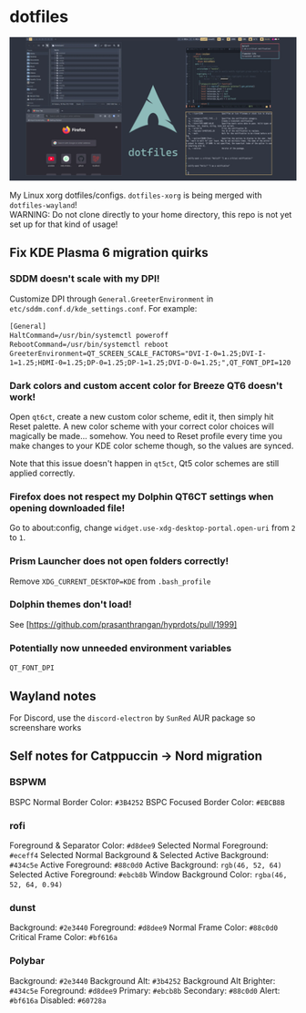 # dotfiles

![dotfiles banner](<https://raw.githubusercontent.com/PixelSam123/dotfiles/refs/heads/main/docs/dotfiles.webp>)

My Linux xorg dotfiles/configs. `dotfiles-xorg` is being merged with `dotfiles-wayland`!  
WARNING: Do not clone directly to your home directory, this repo is not yet set up for that kind of usage!

## Fix KDE Plasma 6 migration quirks

### SDDM doesn't scale with my DPI!

Customize DPI through `General.GreeterEnvironment` in `etc/sddm.conf.d/kde_settings.conf`. For example:

```
[General]
HaltCommand=/usr/bin/systemctl poweroff
RebootCommand=/usr/bin/systemctl reboot
GreeterEnvironment=QT_SCREEN_SCALE_FACTORS="DVI-I-0=1.25;DVI-I-1=1.25;HDMI-0=1.25;DP-0=1.25;DP-1=1.25;DVI-D-0=1.25;",QT_FONT_DPI=120
```

### Dark colors and custom accent color for Breeze QT6 doesn't work!

Open `qt6ct`, create a new custom color scheme, edit it, then simply hit Reset palette.
A new color scheme with your correct color choices will magically be made... somehow.
You need to Reset profile every time you make changes to your KDE color scheme though, so the values are synced.

Note that this issue doesn't happen in `qt5ct`, Qt5 color schemes are still applied correctly.

### Firefox does not respect my Dolphin QT6CT settings when opening downloaded file!

Go to about:config, change `widget.use-xdg-desktop-portal.open-uri` from `2` to `1`.

### Prism Launcher does not open folders correctly!

Remove `XDG_CURRENT_DESKTOP=KDE` from `.bash_profile`

### Dolphin themes don't load!

See [https://github.com/prasanthrangan/hyprdots/pull/1999]

### Potentially now unneeded environment variables

```
QT_FONT_DPI
```

## Wayland notes

For Discord, use the `discord-electron` by `SunRed` AUR package so screenshare works

## Self notes for Catppuccin -> Nord migration

### BSPWM

BSPC Normal Border Color: `#3B4252`
BSPC Focused Border Color: `#EBCB8B`

### rofi

Foreground & Separator Color: `#d8dee9`
Selected Normal Foreground: `#eceff4`
Selected Normal Background & Selected Active Background: `#434c5e`
Active Foreground: `#88c0d0`
Active Background: `rgb(46, 52, 64)`
Selected Active Foreground: `#ebcb8b`
Window Background Color: `rgba(46, 52, 64, 0.94)`

### dunst

Background: `#2e3440`
Foreground: `#d8dee9`
Normal Frame Color: `#88c0d0`
Critical Frame Color: `#bf616a`

### Polybar

Background: `#2e3440`
Background Alt: `#3b4252`
Background Alt Brighter: `#434c5e`
Foreground: `#d8dee9`
Primary: `#ebcb8b`
Secondary: `#88c0d0`
Alert: `#bf616a`
Disabled: `#60728a`
